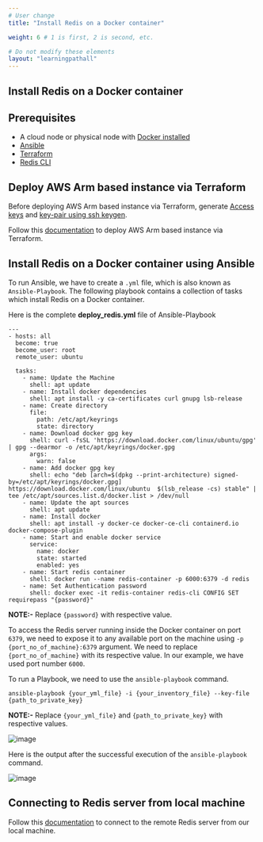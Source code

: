 ```yaml
---
# User change
title: "Install Redis on a Docker container"

weight: 6 # 1 is first, 2 is second, etc.

# Do not modify these elements
layout: "learningpathall"
---
```


##  Install Redis on a Docker container

## Prerequisites

* A cloud node or physical node with [Docker installed](https://docs.docker.com/engine/install/ubuntu/)
* [Ansible](https://www.cyberciti.biz/faq/how-to-install-and-configure-latest-version-of-ansible-on-ubuntu-linux/)
* [Terraform](/content/install-tools/terraform.md)
* [Redis CLI](https://redis.io/docs/getting-started/installation/install-redis-on-linux/)


## Deploy AWS Arm based instance via Terraform

Before deploying AWS Arm based instance via Terraform, generate [Access keys](/content/learning-paths/server-and-cloud/redis/aws_deployment.md#generate-access-keys-access-key-id-and-secret-access-key) and [key-pair using ssh keygen](/content/learning-paths/server-and-cloud/redis/aws_deployment.md#generate-key-pairpublic-key-private-key-using-ssh-keygen).

Follow this [documentation](/content/learning-paths/server-and-cloud/redis/aws_deployment.md#deploy-aws-arm-based-instance-via-terraform) to deploy AWS Arm based instance via Terraform.


## Install Redis on a Docker container using Ansible
To run Ansible, we have to create a `.yml` file, which is also known as `Ansible-Playbook`. The following playbook contains a collection of tasks which install Redis on a Docker container.

Here is the complete **deploy_redis.yml** file of Ansible-Playbook
```console
---
- hosts: all
  become: true
  become_user: root
  remote_user: ubuntu

  tasks:
    - name: Update the Machine
      shell: apt update
    - name: Install docker dependencies
      shell: apt install -y ca-certificates curl gnupg lsb-release
    - name: Create directory
      file:
        path: /etc/apt/keyrings
        state: directory
    - name: Download docker gpg key
      shell: curl -fsSL 'https://download.docker.com/linux/ubuntu/gpg' | gpg --dearmor -o /etc/apt/keyrings/docker.gpg
      args:
        warn: false
    - name: Add docker gpg key
      shell: echo "deb [arch=$(dpkg --print-architecture) signed-by=/etc/apt/keyrings/docker.gpg] https://download.docker.com/linux/ubuntu  $(lsb_release -cs) stable" | tee /etc/apt/sources.list.d/docker.list > /dev/null
    - name: Update the apt sources
      shell: apt update
    - name: Install docker
      shell: apt install -y docker-ce docker-ce-cli containerd.io docker-compose-plugin
    - name: Start and enable docker service
      service:
        name: docker
        state: started
        enabled: yes
    - name: Start redis container
      shell: docker run --name redis-container -p 6000:6379 -d redis
    - name: Set Authentication password
      shell: docker exec -it redis-container redis-cli CONFIG SET requirepass "{password}"
```
**NOTE:-** Replace `{password}` with respective value.

To access the Redis server running inside the Docker container on port `6379`, we need to expose it to any available port on the machine using `-p {port_no_of_machine}:6379` argument. We need to replace `{port_no_of_machine}` with its respective value. In our example, we have used port number `6000`.


To run a Playbook, we need to use the `ansible-playbook` command.
```console
ansible-playbook {your_yml_file} -i {your_inventory_file} --key-file {path_to_private_key}
```
**NOTE:-** Replace `{your_yml_file}` and `{path_to_private_key}` with respective values.

![image](https://user-images.githubusercontent.com/90673309/218455868-6ab3f027-d36a-46ea-ad0f-d7c25d7a4652.png)

Here is the output after the successful execution of the `ansible-playbook` command.

![image](https://user-images.githubusercontent.com/90673309/218455991-267b7e51-e43a-4257-8808-a04c21041b41.png)

## Connecting to Redis server from local machine

Follow this [documentation](/content/learning-paths/server-and-cloud/redis/aws_deployment.md#connecting-to-redis-server-from-local-machine) to connect to the remote Redis server from our local machine.
